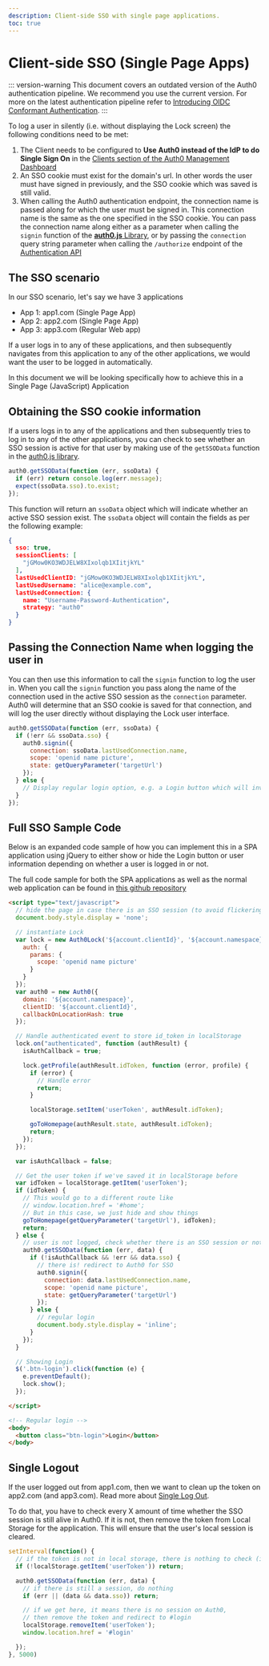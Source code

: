 ```yaml
---
description: Client-side SSO with single page applications.
toc: true
---
```

# Client-side SSO (Single Page Apps)

::: version-warning
This document covers an outdated version of the Auth0 authentication pipeline. We recommend you use the current version. For more on the latest authentication pipeline refer to [Introducing OIDC Conformant Authentication](/api-auth/intro).
:::

To log a user in silently (i.e. without displaying the Lock screen) the following conditions need to be met:

1. The Client needs to be configured to **Use Auth0 instead of the IdP to do Single Sign On** in the [Clients section of the Auth0 Management Dashboard](${manage_url}/#/clients)
2. An SSO cookie must exist for the domain's url. In other words the user must have signed in previously, and the SSO cookie which was saved is still valid.
3. When calling the Auth0 authentication endpoint, the connection name is passed along for which the user must be signed in. This connection name is the same as the one specified in the SSO cookie. You can pass the connection name along either as a parameter when calling the `signin` function of the [**auth0.js** Library](/libraries/auth0js), or by passing the `connection` query string parameter when calling the `/authorize` endpoint of the [Authentication API](/api/authentication)

## The SSO scenario

In our SSO scenario, let's say we have 3 applications

* App 1: app1.com (Single Page App)
* App 2: app2.com (Single Page App)
* App 3: app3.com (Regular Web app)

If a user logs in to any of these applications, and then subsequently navigates from this application to any of the other applications, we would want the user to be logged in automatically. 

In this document we will be looking specifically how to achieve this in a Single Page (JavaScript) Application

## Obtaining the SSO cookie information  

If a users logs in to any of the applications and then subsequently tries to log in to any of the other applications, you can check to see whether an SSO session is active for that user by making use of the `getSSOData` function in the [auth0.js library](/libraries/auth0js#sso).

```js
auth0.getSSOData(function (err, ssoData) {
  if (err) return console.log(err.message);
  expect(ssoData.sso).to.exist;
});
```

This function will return an `ssoData` object which will indicate whether an active SSO session exist. The `ssoData` object will contain the fields as per the following example:

```json
{
  sso: true,
  sessionClients: [
    "jGMow0KO3WDJELW8XIxolqb1XIitjkYL"
  ],
  lastUsedClientID: "jGMow0KO3WDJELW8XIxolqb1XIitjkYL",
  lastUsedUsername: "alice@example.com",
  lastUsedConnection: {
    name: "Username-Password-Authentication",
    strategy: "auth0"
  }
}
```

## Passing the Connection Name when logging the user in

You can then use this information to call the `signin` function to log the user in. When you call the `signin` function you pass along the name of the connection used in the active SSO session as the `connection` parameter. Auth0 will determine that an SSO cookie is saved for that connection, and will log the user directly without displaying the Lock user interface. 


```js
auth0.getSSOData(function (err, ssoData) {
  if (!err && ssoData.sso) {
    auth0.signin({
      connection: ssoData.lastUsedConnection.name,
      scope: 'openid name picture',
      state: getQueryParameter('targetUrl')
    });
  } else {
    // Display regular login option, e.g. a Login button which will invoke Lock
  }
});
```

## Full SSO Sample Code

Below is an expanded code sample of how you can implement this in a SPA application using jQuery to either show or hide the Login button or user information depending on whether a user is logged in or not. 

The full code sample for both the SPA applications as well as the normal web application can be found in [this github repository](https://github.com/auth0/auth0-sso-sample/tree/master/app1.com)

```html
<script type="text/javascript">
  // hide the page in case there is an SSO session (to avoid flickering)
  document.body.style.display = 'none';

  // instantiate Lock
  var lock = new Auth0Lock('${account.clientId}', '${account.namespace}', {
    auth: {
      params: {
        scope: 'openid name picture'
      }
    }
  });
  var auth0 = new Auth0({
    domain: '${account.namespace}',
    clientID: '${account.clientId}',
    callbackOnLocationHash: true
  });

  // Handle authenticated event to store id_token in localStorage
  lock.on("authenticated", function (authResult) {
    isAuthCallback = true;

    lock.getProfile(authResult.idToken, function (error, profile) {
      if (error) {
        // Handle error
        return;
      }

      localStorage.setItem('userToken', authResult.idToken);

      goToHomepage(authResult.state, authResult.idToken);
      return;
    });
  });

  var isAuthCallback = false;

  // Get the user token if we've saved it in localStorage before
  var idToken = localStorage.getItem('userToken');
  if (idToken) {
    // This would go to a different route like
    // window.location.href = '#home';
    // But in this case, we just hide and show things
    goToHomepage(getQueryParameter('targetUrl'), idToken);
    return;
  } else {
    // user is not logged, check whether there is an SSO session or not
    auth0.getSSOData(function (err, data) {
      if (!isAuthCallback && !err && data.sso) {
        // there is! redirect to Auth0 for SSO
        auth0.signin({
          connection: data.lastUsedConnection.name,
          scope: 'openid name picture',
          state: getQueryParameter('targetUrl')
        });
      } else {
        // regular login
        document.body.style.display = 'inline';
      }
    });
  }

  // Showing Login
  $('.btn-login').click(function (e) {
    e.preventDefault();
    lock.show();
  });

</script>

<!-- Regular login -->
<body>
  <button class="btn-login">Login</button>
</body>
```

## Single Logout

If the user logged out from app1.com, then we want to clean up the token on app2.com (and app3.com). Read more about [Single Log Out](/logout). 

To do that, you have to check every X amount of time whether the SSO session is still alive in Auth0. If it is not, then remove the token from Local Storage for the application. This will ensure that the user's local session is cleared.

```js
setInterval(function() {
  // if the token is not in local storage, there is nothing to check (i.e. the user is already logged out)
  if (!localStorage.getItem('userToken')) return;

  auth0.getSSOData(function (err, data) {
    // if there is still a session, do nothing
    if (err || (data && data.sso)) return;

    // if we get here, it means there is no session on Auth0,
    // then remove the token and redirect to #login
    localStorage.removeItem('userToken');
    window.location.href = '#login'

  });
}, 5000)
```
